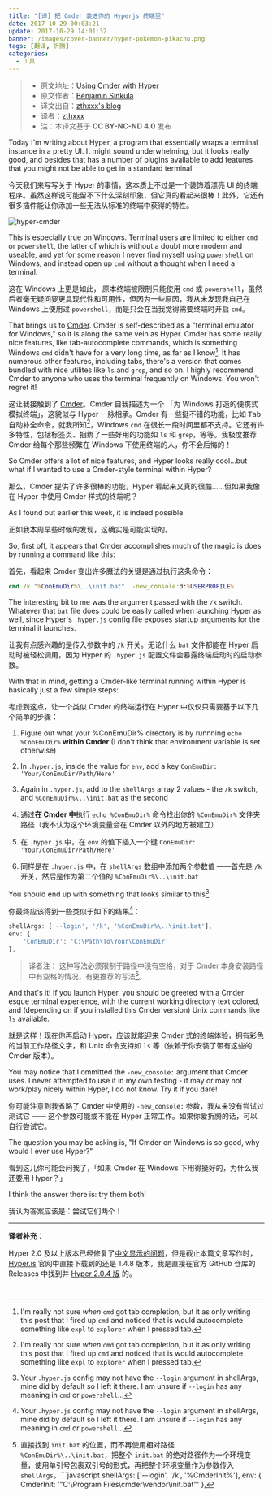 ```yaml
---
title: "[译] 把 Cmder 装进你的 Hyperjs 终端里"
date: 2017-10-29 00:03:21
update: 2017-10-29 14:01:32
banner: /images/cover-banner/hyper-pokemon-pikachu.png
tags: [翻译, 折腾]
categories: 
  - 工具
---
```


> - 原文地址：[Using Cmder with Hyper](http://blog.bsinky.com/programming/tools/2017/06/11/using-cmder-with-hyper.html)
> - 原文作者：[Benjamin Sinkula](https://github.com/bsinky)
> - 译文出自：[zthxxx's blog](https://blog.zthxxx.me/posts/Using-Cmder-with-Hyper/)
> - 译者：[zthxxx](https://github.com/zthxxx)
> - 注：本译文基于 **CC BY-NC-ND 4.0** 发布

Today I'm writing about Hyper, a program that essentially wraps a terminal instance in a pretty UI. It might sound underwhelming, but it looks really good, and besides that has a number of plugins available to add features that you might not be able to get in a standard terminal.

今天我们来写写关于 Hyper 的事情，这本质上不过是一个装饰着漂亮 UI 的终端程序。虽然这样说可能留不下什么深刻印象，但它真的看起来很棒！此外，它还有很多插件能让你添加一些无法从标准的终端中获得的特性。

<!--more-->

![hyper-cmder](./hyper-cmder.png)

This is especially true on Windows. Terminal users are limited to either `cmd` or `powershell`, the latter of which is without a doubt more modern and useable, and yet for some reason I never find myself using `powershell` on Windows, and instead open up `cmd` without a thought when I need a terminal.

这在 Windows 上更是如此， 原本终端被限制只能使用 `cmd` 或 `powershell`，虽然后者毫无疑问要更具现代性和可用性，但因为一些原因，我从未发现我自己在 Windows 上使用过 `powershell`，而是只会在当我觉得需要终端时开启 `cmd`。

That brings us to [Cmder](http://cmder.net/). Cmder is self-described as a "terminal emulator for Windows," so it is along the same vein as Hyper. Cmder has some really nice features, like tab-autocomplete commands, which is something Windows `cmd` didn't have for a very long time, as far as I know[^1]. It has numerous other features, including tabs, there's a version that comes bundled with nice utilites like `ls` and `grep`, and so on. I highly recommend Cmder to anyone who uses the terminal frequently on Windows. You won't regret it!

这让我接触到了 [Cmder](http://cmder.net/)。Cmder 自我描述为一个 「为 Windows 打造的便携式模拟终端」，这貌似与 Hyper 一脉相承。Cmder 有一些挺不错的功能，比如 <kbd>Tab</kbd> 自动补全命令，就我所知[^1]，Windows `cmd` 在很长一段时间里都不支持。它还有许多特性，包括标签页、捆绑了一些好用的功能如 `ls` 和 `grep`，等等。我极度推荐 Cmder 给每个那些频繁在 Windows 下使用终端的人，你不会后悔的！

So Cmder offers a lot of nice features, and Hyper looks really cool…but what if I wanted to use a Cmder-style terminal within Hyper?

那么，Cmder 提供了许多很棒的功能，Hyper 看起来又真的很酷……但如果我像在 Hyper 中使用 Cmder 样式的终端呢？

As I found out earlier this week, it is indeed possible.

正如我本周早些时候的发现，这确实是可能实现的。

So, first off, it appears that Cmder accomplishes much of the magic is does by running a command like this:

首先，看起来 Cmder 变出许多魔法的关键是通过执行这条命令：

```bat
cmd /k "%ConEmuDir%\..\init.bat"  -new_console:d:%USERPROFILE%
```

The interesting bit to me was the argument passed with the `/k` switch. Whatever that `bat` file does could be easily called when launching Hyper as well, since Hyper's `.hyper.js` config file exposes startup arguments for the terminal it launches.

让我有点感兴趣的是传入参数中的 `/k` 开关。无论什么 `bat` 文件都能在 Hyper 启动时被轻松调用，因为 Hyper 的 `.hyper.js` 配置文件会暴露终端启动时的启动参数。

With that in mind, getting a Cmder-like terminal running within Hyper is basically just a few simple steps:

考虑到这点，让一个类似 Cmder 的终端运行在 Hyper 中仅仅只需要基于以下几个简单的步骤：

1. Figure out what your %ConEmuDir% directory is by runnning `echo %ConEmuDir%` **within Cmder** (I don't think that environment variable is set otherwise)
2. In `.hyper.js`, inside the value for `env`, add a key `ConEmuDir: 'Your/ConEmuDir/Path/Here'`
3. Again in `.hyper.js`, add to the `shellArgs` array 2 values - the `/k` switch, and `%ConEmuDir%\..\init.bat` as the second

4. 通过**在 Cmder 中**执行 `echo %ConEmuDir%` 命令找出你的 `%ConEmuDir%`  文件夹路径（我不认为这个环境变量会在 Cmder 以外的地方被建立）
5. 在 `.hyper.js` 中，在 `env` 的值下插入一个键 `ConEmuDir: 'Your/ConEmuDir/Path/Here'`
6. 同样是在 `.hyper.js` 中，在 `shellArgs` 数组中添加两个参数值 ——首先是 `/k` 开关，然后是作为第二个值的 `%ConEmuDir%\..\init.bat`

You should end up with something that looks similar to this[^2]:

你最终应该得到一些类似于如下的结果[^2]：

```javascript
shellArgs: ['--login', '/k', '%ConEmuDir%\..\init.bat'],
env: {
    'ConEmuDir': 'C:\Path\To\Your\ConEmuDir'
},
```

> 译者注： 这种写法必须限制于路径中没有空格，对于 Cmder 本身安装路径中有空格的情况，有更推荐的写法[^3]。

And that's it! If you launch Hyper, you should be greeted with a Cmder esque terminal experience, with the current working directory text colored, and (depending on if you installed this Cmder version) Unix commands like `ls` available.

就是这样！现在你再启动 Hyper，应该就能迎来 Cmder 式的终端体验，拥有彩色的当前工作路径文字，和 Unix 命令支持如 `ls` 等（依赖于你安装了带有这些的 Cmder 版本）。

You may notice that I ommitted the `-new_console:` argument that Cmder uses. I never attempted to use it in my own testing - it may or may not work/play nicely within Hyper, I do not know. Try it if you dare!

你可能注意到我省略了 Cmder 中使用的 `-new_console:` 参数，我从来没有尝试过测试它 —— 这个参数可能或不能在 Hyper 正常工作。如果你爱折腾的话，可以自行尝试它。

The question you may be asking is, "If Cmder on Windows is so good, why would I ever use Hyper?"

看到这儿你可能会问我了，「如果 Cmder 在 Windows 下用得挺好的，为什么我还要用 Hyper？」

I think the answer there is: try them both!

我认为答案应该是：尝试它们两个！

---

**译者补充：**

Hyper 2.0 及以上版本已经修复了[中文显示的问题](https://github.com/zeit/hyper/issues/2124)，但是截止本篇文章写作时，[Hyper.is](https://hyper.is/) 官网中直接下载到的还是 1.4.8 版本，我是直接在官方 GitHub 仓库的 Releases 中找到并 [Hyper 2.0.4 版](https://github.com/zeit/hyper/releases/tag/2.0.4) 的。

[^1]: I'm really not sure *when* `cmd` got tab completion, but it as only writing this post that I fired up `cmd` and noticed that is would autocomplete something like `expl` to `explorer` when I pressed tab. 
[^1]: 我并不是很确定 `cmd` 什么时候有了 <kbd>Tab</kbd> 自动补全功能，只是到了写这篇文章的时候我尝试启动 `cmd` 后才注意到，当我按下 <kbd>Tab</kbd> 时，某些单词能像 `expl` 到 `explorer` 这样自动补全了。
[^2]: Your `.hyper.js` config may not have the `--login` argument in shellArgs, mine did by default so I left it there. I am unsure if `--login` has any meaning in `cmd` or `powershell`… 
[^2]: 你的 `.hyper.js` 配置可能本来就没有 `--login` 参数在 `shellArgs` 的值中，我觉得它是默认的参数，所以把它留下来了。我不确定 `--login` 在 `cmd` 和 `powershell` 中代表什么含义……
[^3]: 直接找到 `init.bat` 的位置，而不再使用相对路径 `%ConEmuDir%\..\init.bat`，把整个 `init.bat` 的绝对路径作为一个环境变量，使用单引号包裹双引号的形式，再把整个环境变量作为参数传入 `shellArgs`。```javascript
shellArgs: ['--login', '/k', '%CmderInit%'],
env: {
  CmderInit: '"C:\\Program Files\\cmder\\vendor\\init.bat"'
},
```


```